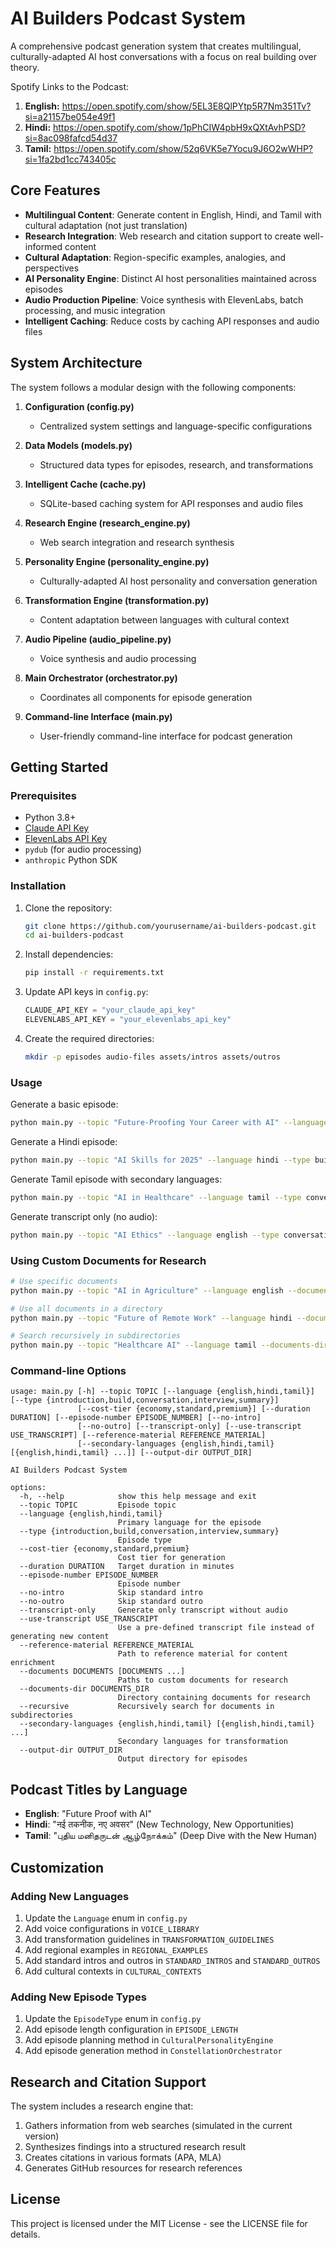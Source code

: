 # AI Builders Podcast System

A comprehensive podcast generation system that creates multilingual, culturally-adapted AI host conversations with a focus on real building over theory.

Spotify Links to the Podcast: 
1. **English:** https://open.spotify.com/show/5EL3E8QlPYtp5R7Nm351Tv?si=a21157be054e49f1
2. **Hindi:** https://open.spotify.com/show/1pPhCIW4pbH9xQXtAvhPSD?si=8ac098fafcd54d37
3. **Tamil:** https://open.spotify.com/show/52q6VK5e7Yocu9J6O2wWHP?si=1fa2bd1cc743405c

## Core Features

- **Multilingual Content**: Generate content in English, Hindi, and Tamil with cultural adaptation (not just translation)
- **Research Integration**: Web research and citation support to create well-informed content
- **Cultural Adaptation**: Region-specific examples, analogies, and perspectives
- **AI Personality Engine**: Distinct AI host personalities maintained across episodes
- **Audio Production Pipeline**: Voice synthesis with ElevenLabs, batch processing, and music integration
- **Intelligent Caching**: Reduce costs by caching API responses and audio files

## System Architecture

The system follows a modular design with the following components:

1. **Configuration (config.py)**
   - Centralized system settings and language-specific configurations

2. **Data Models (models.py)**
   - Structured data types for episodes, research, and transformations

3. **Intelligent Cache (cache.py)**
   - SQLite-based caching system for API responses and audio files

4. **Research Engine (research_engine.py)**
   - Web search integration and research synthesis

5. **Personality Engine (personality_engine.py)**
   - Culturally-adapted AI host personality and conversation generation

6. **Transformation Engine (transformation.py)**
   - Content adaptation between languages with cultural context

7. **Audio Pipeline (audio_pipeline.py)**
   - Voice synthesis and audio processing

8. **Main Orchestrator (orchestrator.py)**
   - Coordinates all components for episode generation

9. **Command-line Interface (main.py)**
   - User-friendly command-line interface for podcast generation

## Getting Started

### Prerequisites

- Python 3.8+
- [Claude API Key](https://www.anthropic.com/)
- [ElevenLabs API Key](https://elevenlabs.io/)
- `pydub` (for audio processing)
- `anthropic` Python SDK

### Installation

1. Clone the repository:
   ```bash
   git clone https://github.com/yourusername/ai-builders-podcast.git
   cd ai-builders-podcast
   ```

2. Install dependencies:
   ```bash
   pip install -r requirements.txt
   ```

3. Update API keys in `config.py`:
   ```python
   CLAUDE_API_KEY = "your_claude_api_key"
   ELEVENLABS_API_KEY = "your_elevenlabs_api_key"
   ```

4. Create the required directories:
   ```bash
   mkdir -p episodes audio-files assets/intros assets/outros
   ```

### Usage

Generate a basic episode:
```bash
python main.py --topic "Future-Proofing Your Career with AI" --language english --type conversation --episode-number 1
```

Generate a Hindi episode:
```bash
python main.py --topic "AI Skills for 2025" --language hindi --type build --episode-number 2
```

Generate Tamil episode with secondary languages:
```bash
python main.py --topic "AI in Healthcare" --language tamil --type conversation --episode-number 3 --secondary-languages english hindi
```

Generate transcript only (no audio):
```bash
python main.py --topic "AI Ethics" --language english --type conversation --episode-number 4 --transcript-only
```

### Using Custom Documents for Research

```bash
# Use specific documents
python main.py --topic "AI in Agriculture" --language english --documents docs/ai_agriculture_report.pdf docs/india_agritech.txt

# Use all documents in a directory
python main.py --topic "Future of Remote Work" --language hindi --documents-dir documents/research

# Search recursively in subdirectories
python main.py --topic "Healthcare AI" --language tamil --documents-dir documents --recursive
```

### Command-line Options

```
usage: main.py [-h] --topic TOPIC [--language {english,hindi,tamil}] [--type {introduction,build,conversation,interview,summary}]
               [--cost-tier {economy,standard,premium}] [--duration DURATION] [--episode-number EPISODE_NUMBER] [--no-intro]
               [--no-outro] [--transcript-only] [--use-transcript USE_TRANSCRIPT] [--reference-material REFERENCE_MATERIAL]
               [--secondary-languages {english,hindi,tamil} [{english,hindi,tamil} ...]] [--output-dir OUTPUT_DIR]

AI Builders Podcast System

options:
  -h, --help            show this help message and exit
  --topic TOPIC         Episode topic
  --language {english,hindi,tamil}
                        Primary language for the episode
  --type {introduction,build,conversation,interview,summary}
                        Episode type
  --cost-tier {economy,standard,premium}
                        Cost tier for generation
  --duration DURATION   Target duration in minutes
  --episode-number EPISODE_NUMBER
                        Episode number
  --no-intro            Skip standard intro
  --no-outro            Skip standard outro
  --transcript-only     Generate only transcript without audio
  --use-transcript USE_TRANSCRIPT
                        Use a pre-defined transcript file instead of generating new content
  --reference-material REFERENCE_MATERIAL
                        Path to reference material for content enrichment
  --documents DOCUMENTS [DOCUMENTS ...]
                        Paths to custom documents for research
  --documents-dir DOCUMENTS_DIR
                        Directory containing documents for research
  --recursive           Recursively search for documents in subdirectories
  --secondary-languages {english,hindi,tamil} [{english,hindi,tamil} ...]
                        Secondary languages for transformation
  --output-dir OUTPUT_DIR
                        Output directory for episodes
```

## Podcast Titles by Language

- **English**: "Future Proof with AI"
- **Hindi**: "नई तकनीक, नए अवसर" (New Technology, New Opportunities)
- **Tamil**: "புதிய மனிதருடன் ஆழ்நோக்கம்" (Deep Dive with the New Human)

## Customization

### Adding New Languages

1. Update the `Language` enum in `config.py`
2. Add voice configurations in `VOICE_LIBRARY`
3. Add transformation guidelines in `TRANSFORMATION_GUIDELINES`
4. Add regional examples in `REGIONAL_EXAMPLES`
5. Add standard intros and outros in `STANDARD_INTROS` and `STANDARD_OUTROS`
6. Add cultural contexts in `CULTURAL_CONTEXTS`

### Adding New Episode Types

1. Update the `EpisodeType` enum in `config.py`
2. Add episode length configuration in `EPISODE_LENGTH`
3. Add episode planning method in `CulturalPersonalityEngine`
4. Add episode generation method in `ConstellationOrchestrator`

## Research and Citation Support

The system includes a research engine that:

1. Gathers information from web searches (simulated in the current version)
2. Synthesizes findings into a structured research result
3. Creates citations in various formats (APA, MLA)
4. Generates GitHub resources for research references

## License

This project is licensed under the MIT License - see the LICENSE file for details.
